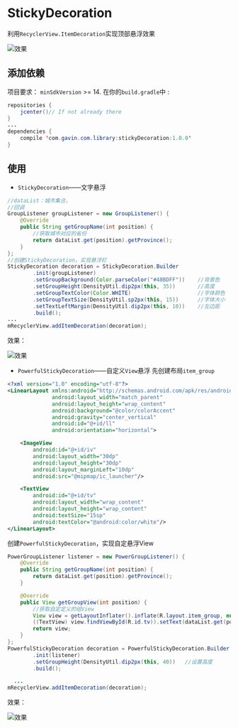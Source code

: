 # StickyDecoration
利用`RecyclerView.ItemDecoration`实现顶部悬浮效果

![效果](http://upload-images.jianshu.io/upload_images/1638147-89986d7141741cdf.gif?imageMogr2/auto-orient/strip)

## 添加依赖
项目要求： `minSdkVersion` >= 14.
在你的`build.gradle`中 :
```java
repositories {
    jcenter()// If not already there
}
...
dependencies {
    compile 'com.gavin.com.library:stickyDecoration:1.0.0'
}
```

## 使用

- `StickyDecoration`——文字悬浮
```java
//dataList：城市集合，
//回调
GroupListener groupListener = new GroupListener() {
    @Override
    public String getGroupName(int position) {
        //获取城市对应的省份
        return dataList.get(position).getProvince();
    }
};
//创建StickyDecoration，实现悬浮栏
StickyDecoration decoration = StickyDecoration.Builder
        .init(groupListener)
        .setGroupBackground(Color.parseColor("#48BDFF"))    //背景色
        .setGroupHeight(DensityUtil.dip2px(this, 35))       //高度
        .setGroupTextColor(Color.WHITE)                     //字体颜色
        .setGroupTextSize(DensityUtil.sp2px(this, 15))      //字体大小
        .setTextLeftMargin(DensityUtil.dip2px(this, 10))    //左边距
        .build();
...
mRecyclerView.addItemDecoration(decoration);
```
效果：

![效果](http://upload-images.jianshu.io/upload_images/1638147-f3c2cbe712aa65fb.gif?imageMogr2/auto-orient/strip)



- `PowerfulStickyDecoration`——自定义`View`悬浮
先创建布局`item_group`
```xml
<?xml version="1.0" encoding="utf-8"?>
<LinearLayout xmlns:android="http://schemas.android.com/apk/res/android"
              android:layout_width="match_parent"
              android:layout_height="wrap_content"
              android:background="@color/colorAccent"
              android:gravity="center_vertical"
              android:id="@+id/ll"
              android:orientation="horizontal">

    <ImageView
        android:id="@+id/iv"
        android:layout_width="30dp"
        android:layout_height="30dp"
        android:layout_marginLeft="10dp"
        android:src="@mipmap/ic_launcher"/>

    <TextView
        android:id="@+id/tv"
        android:layout_width="wrap_content"
        android:layout_height="wrap_content"
        android:textSize="15sp"
        android:textColor="@android:color/white"/>
</LinearLayout>
```
创建`PowerfulStickyDecoration`，实现自定悬浮View
```java
PowerGroupListener listener = new PowerGroupListener() {
    @Override
    public String getGroupName(int position) {
        return dataList.get(position).getProvince();
    }

    @Override
    public View getGroupView(int position) {
        //获取自定定义的组View
        View view = getLayoutInflater().inflate(R.layout.item_group, null, false);
        ((TextView) view.findViewById(R.id.tv)).setText(dataList.get(position).getProvince());
        return view;
    }
};
PowerfulStickyDecoration decoration = PowerfulStickyDecoration.Builder
        .init(listener)
        .setGroupHeight(DensityUtil.dip2px(this, 40))   //设置高度
        .build();

  ...
mRecyclerView.addItemDecoration(decoration);
```
效果：

![效果](http://upload-images.jianshu.io/upload_images/1638147-3fed255296a6c3db.gif?imageMogr2/auto-orient/strip)
